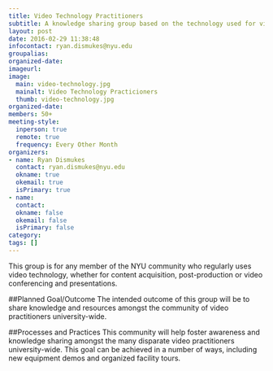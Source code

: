 ```yaml
---
title: Video Technology Practitioners
subtitle: A knowledge sharing group based on the technology used for video acquisition, post-production & presentation 
layout: post
date: 2016-02-29 11:38:48
infocontact: ryan.dismukes@nyu.edu
groupalias: 
organized-date: 
imageurl: 
image:
  main: video-technology.jpg
  mainalt: Video Technology Practicioners
  thumb: video-technology.jpg
organized-date: 
members: 50+
meeting-style:
  inperson: true
  remote: true
  frequency: Every Other Month
organizers:
- name: Ryan Dismukes
  contact: ryan.dismukes@nyu.edu
  okname: true
  okemail: true
  isPrimary: true
- name: 
  contact: 
  okname: false
  okemail: false
  isPrimary: false
category: 
tags: []
---
```


This group is for any member of the NYU community who regularly uses video technology, whether for content acquisition, post-production or video conferencing and presentations. 

##Planned Goal/Outcome
The intended outcome of this group will be to share knowledge and resources amongst the community of video practitioners university-wide. 

##Processes and Practices
This community will help foster awareness and knowledge sharing amongst the many disparate video practitioners university-wide. This goal can be achieved in a number of ways, including new equipment demos and organized facility tours.
